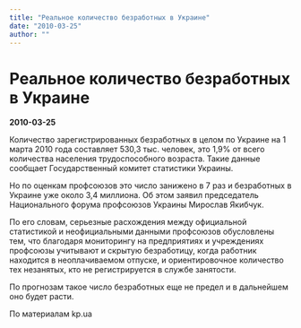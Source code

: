 ```yaml
---
title: "Реальное количество безработных в Украине"
date: "2010-03-25"
author: ""
---
```


# Реальное количество безработных в Украине

**2010-03-25** 

Количество зарегистрированных безработных в целом по Украине на 1 марта 2010 года составляет 530,3 тыс. человек, это 1,9% от всего количества населения трудоспособного возраста. Такие данные сообщает Государственный комитет статистики Украины.

Но по оценкам профсоюзов это число занижено в 7 раз и безработных в Украине уже около 3,4 миллиона. Об этом заявил председатель Национального форума профсоюзов Украины Мирослав Якибчук.

По его словам, серьезные расхождения между официальной статистикой и неофициальными данными профсоюзов обусловлены тем, что благодаря мониторингу на предприятиях и учреждениях профсоюзы учитывают и скрытую безработицу, когда работник находится в неоплачиваемом отпуске, и ориентировочное количество тех незанятых, кто не регистрируется в службе занятости.

По прогнозам такое число безработных еще не предел и в дальнейшем оно будет расти.

По материалам kp.ua